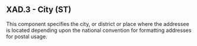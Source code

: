 ## XAD.3 - City (ST)

This component specifies the city, or district or place where the addressee is located depending upon the national convention for formatting addresses for postal usage.
